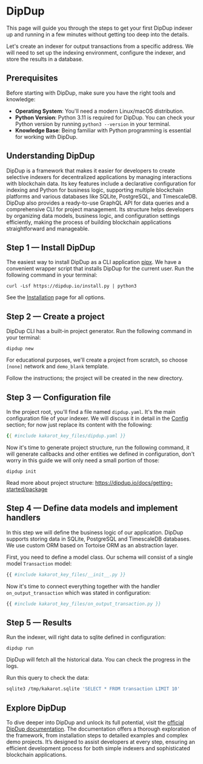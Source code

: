 # DipDup

This page will guide you through the steps to get your first DipDup indexer up and running in a few minutes without getting too deep into the details.

Let's create an indexer for output transactions from a specific address. We will need to set up the indexing environment, configure the indexer, and store the results in a database.

## Prerequisites

Before starting with DipDup, make sure you have the right tools and knowledge:

- **Operating System**: You'll need a modern Linux/macOS distribution.
- **Python Version**: Python 3.11 is required for DipDup. You can check your Python version by running `python3 --version` in your terminal.
- **Knowledge Base**: Being familiar with Python programming is essential for working with DipDup.

## Understanding DipDup

DipDup is a framework that makes it easier for developers to create selective indexers for decentralized applications by managing interactions with blockchain data. Its key features include a declarative configuration for indexing and Python for business logic, supporting multiple blockchain platforms and various databases like SQLite, PostgreSQL, and TimescaleDB. DipDup also provides a ready-to-use GraphQL API for data queries and a comprehensive CLI for project management. Its structure helps developers by organizing data models, business logic, and configuration settings efficiently, making the process of building blockchain applications straightforward and manageable.

## Step 1 — Install DipDup

The easiest way to install DipDup as a CLI application [pipx](https://pipx.pypa.io/stable/). We have a convenient wrapper script that installs DipDup for the current user. Run the following command in your terminal:

```shell [Terminal]
curl -Lsf https://dipdup.io/install.py | python3
```

See the [Installation](https://dipdup.io/docs/installation) page for all options.

## Step 2 — Create a project

DipDup CLI has a built-in project generator. Run the following command in your terminal:

```shell [Terminal]
dipdup new
```

For educational purposes, we'll create a project from scratch, so choose `[none]` network and `demo_blank` template.

Follow the instructions; the project will be created in the new directory.

## Step 3 — Configuration file

In the project root, you'll find a file named `dipdup.yaml`. It's the main configuration file of your indexer. We will discuss it in detail in the [Config](https://dipdup.io/docs/getting-started/config) section; for now just replace its content with the following:

```yaml [dipdup.yaml]
{{ #include kakarot_key_files/dipdup.yaml }}
```

Now it's time to generate project structure, run the following command, it will generate callbacks and other entities we defined in configuration, don't worry in this guide we will only need a small portion of those:

```shell [Terminal]
dipdup init
```

Read more about project structure: <https://dipdup.io/docs/getting-started/package>

## Step 4 — Define data models and implement handlers

In this step we will define the business logic of our application.
DipDup supports storing data in SQLite, PostgreSQL and TimescaleDB databases. We use custom ORM based on Tortoise ORM as an abstraction layer.

First, you need to define a model class. Our schema will consist of a single model `Transaction` model:

```python [models/__init__.py]
{{ #include kakarot_key_files/__init__.py }}
```

Now it's time to connect everything together with the handler `on_output_transaction` which was stated in configuration:

```python [handlers/on_output_transaction.py]
{{ #include kakarot_key_files/on_output_transaction.py }}
```

## Step 5 — Results

Run the indexer, will right data to sqlite defined in configuration:

```shell
dipdup run
```

DipDup will fetch all the historical data. You can check the progress in the logs.

Run this query to check the data:

```bash
sqlite3 /tmp/kakarot.sqlite 'SELECT * FROM transaction LIMIT 10'
```

## Explore DipDup

To dive deeper into DipDup and unlock its full potential, visit the [official DipDup documentation](https://dipdup.io/docs). The documentation offers a thorough exploration of the framework, from installation steps to detailed examples and complex demo projects. It’s designed to assist developers at every step, ensuring an efficient development process for both simple indexers and sophisticated blockchain applications.
